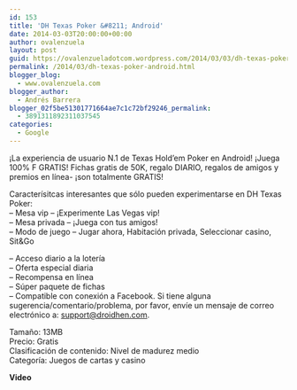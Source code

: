 ```yaml
---
id: 153
title: 'DH Texas Poker &#8211; Android'
date: 2014-03-03T20:00:00+00:00
author: ovalenzuela
layout: post
guid: https://ovalenzueladotcom.wordpress.com/2014/03/03/dh-texas-poker-android
permalink: /2014/03/dh-texas-poker-android.html
blogger_blog:
  - www.ovalenzuela.com
blogger_author:
  - Andrés Barrera
blogger_02f5be51301771664ae7c1c72bf29246_permalink:
  - 3891311892311037545
categories:
  - Google
---
```

¡La experiencia de usuario N.1 de Texas Hold&#8217;em Poker en Android! ¡Juega 100% F GRATIS! Fichas gratis de 50K, regalo DIARIO, regalos de amigos y premios en línea- ¡son totalmente GRATIS!

Caracterísitcas interesantes que sólo pueden experimentarse en DH Texas Poker:  
&#8211; Mesa vip &#8211; ¡Experimente Las Vegas vip!  
&#8211; Mesa privada &#8211; ¡Juega con tus amigos!  
&#8211; Modo de juego &#8211; Jugar ahora, Habitación privada, Seleccionar casino, Sit&Go

&#8211; Acceso diario a la lotería  
&#8211; Oferta especial diaria  
&#8211; Recompensa en línea  
&#8211; Súper paquete de fichas  
&#8211; Compatible con conexión a Facebook. Si tiene alguna sugerencia/comentario/problema, por favor, envíe un mensaje de correo electrónico a: support@droidhen.com.

Tamaño: 13MB  
Precio: Gratis  
Clasificación de contenido: Nivel de madurez medio  
Categoría: Juegos de cartas y casino

**Video**